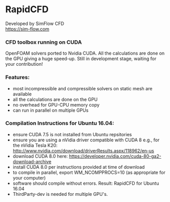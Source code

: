 # RapidCFD

Developed by SimFlow CFD  
https://sim-flow.com

### CFD toolbox running on CUDA

OpenFOAM solvers ported to Nvidia CUDA. All the calculations are done on the GPU giving a huge speed-up.
Still in development stage, waiting for your contribution!

### Features:
* most incompressible and compressible solvers on static mesh are available
* all the calculations are done on the GPU
* no overhead for GPU-CPU memory copy
* can run in parallel on multiple GPUs

### Compilation Instructions for Ubuntu 16.04:
* ensure CUDA 7.5 is not installed from Ubuntu repsitories 
* ensure you are using a nVidia driver compatible with CUDA 8
  e.g., for the nVidia Tesla K20: http://www.nvidia.com/download/driverResults.aspx/118962/en-us
* download CUDA 8.0 here: https://developer.nvidia.com/cuda-80-ga2-download-archive
* install CUDA 8.0 per instructions provided at time of download
* to compile in parallel, export WM_NCOMPPROCS=10 (as appropriate for your computer)
* software should compile without errors. Result: RapidCFD for Ubuntu 16.04
* ThirdParty-dev is needed for multiple GPU's.

